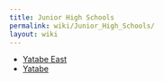 ```yaml
---
title: Junior High Schools
permalink: wiki/Junior_High_Schools/
layout: wiki
---
```


-   [Yatabe East](/wiki/Yatabe_East "wikilink")
-   [Yatabe](/wiki/Yatabe "wikilink")

